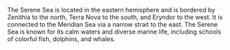 The Serene Sea is located in the eastern hemisphere and is bordered by Zenithia to the north, Terra Nova to the south, and Eryndor to the west. It is connected to the Meridian Sea via a narrow strait to the east. The Serene Sea is known for its calm waters and diverse marine life, including schools of colorful fish, dolphins, and whales.
